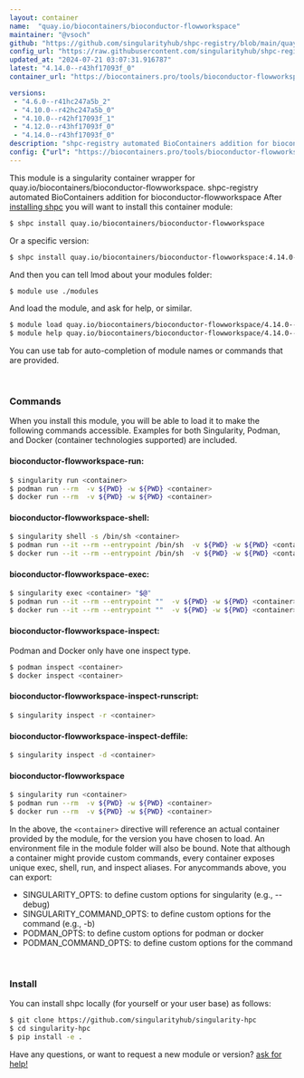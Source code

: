 ```yaml
---
layout: container
name:  "quay.io/biocontainers/bioconductor-flowworkspace"
maintainer: "@vsoch"
github: "https://github.com/singularityhub/shpc-registry/blob/main/quay.io/biocontainers/bioconductor-flowworkspace/container.yaml"
config_url: "https://raw.githubusercontent.com/singularityhub/shpc-registry/main/quay.io/biocontainers/bioconductor-flowworkspace/container.yaml"
updated_at: "2024-07-21 03:07:31.916787"
latest: "4.14.0--r43hf17093f_0"
container_url: "https://biocontainers.pro/tools/bioconductor-flowworkspace"

versions:
 - "4.6.0--r41hc247a5b_2"
 - "4.10.0--r42hc247a5b_0"
 - "4.10.0--r42hf17093f_1"
 - "4.12.0--r43hf17093f_0"
 - "4.14.0--r43hf17093f_0"
description: "shpc-registry automated BioContainers addition for bioconductor-flowworkspace"
config: {"url": "https://biocontainers.pro/tools/bioconductor-flowworkspace", "maintainer": "@vsoch", "description": "shpc-registry automated BioContainers addition for bioconductor-flowworkspace", "latest": {"4.14.0--r43hf17093f_0": "sha256:8d3947206330096ff16fab54fd03de373f54017fb08a95661f8631ae373de6bc"}, "tags": {"4.6.0--r41hc247a5b_2": "sha256:9b86d8f42c41e0fbe654a85586c9135e183ec6de91f468c08fa55127b3c2a371", "4.10.0--r42hc247a5b_0": "sha256:c0a21d6fd0d1477e40ecdf05797aae8d6d01c901da8db182d2d0ffdef8902dee", "4.10.0--r42hf17093f_1": "sha256:6d3e8d297c1716e2e82bf65a01bf3d7ba835d9b8e4ebb34915483c49658a24b3", "4.12.0--r43hf17093f_0": "sha256:a42d9dc3de7de746be1d3d6a018189f62abaf9f9800a3c4ba8d31c98dd0df360", "4.14.0--r43hf17093f_0": "sha256:8d3947206330096ff16fab54fd03de373f54017fb08a95661f8631ae373de6bc"}, "docker": "quay.io/biocontainers/bioconductor-flowworkspace"}
---
```


This module is a singularity container wrapper for quay.io/biocontainers/bioconductor-flowworkspace.
shpc-registry automated BioContainers addition for bioconductor-flowworkspace
After [installing shpc](#install) you will want to install this container module:


```bash
$ shpc install quay.io/biocontainers/bioconductor-flowworkspace
```

Or a specific version:

```bash
$ shpc install quay.io/biocontainers/bioconductor-flowworkspace:4.14.0--r43hf17093f_0
```

And then you can tell lmod about your modules folder:

```bash
$ module use ./modules
```

And load the module, and ask for help, or similar.

```bash
$ module load quay.io/biocontainers/bioconductor-flowworkspace/4.14.0--r43hf17093f_0
$ module help quay.io/biocontainers/bioconductor-flowworkspace/4.14.0--r43hf17093f_0
```

You can use tab for auto-completion of module names or commands that are provided.

<br>

### Commands

When you install this module, you will be able to load it to make the following commands accessible.
Examples for both Singularity, Podman, and Docker (container technologies supported) are included.

#### bioconductor-flowworkspace-run:

```bash
$ singularity run <container>
$ podman run --rm  -v ${PWD} -w ${PWD} <container>
$ docker run --rm  -v ${PWD} -w ${PWD} <container>
```

#### bioconductor-flowworkspace-shell:

```bash
$ singularity shell -s /bin/sh <container>
$ podman run --it --rm --entrypoint /bin/sh  -v ${PWD} -w ${PWD} <container>
$ docker run --it --rm --entrypoint /bin/sh  -v ${PWD} -w ${PWD} <container>
```

#### bioconductor-flowworkspace-exec:

```bash
$ singularity exec <container> "$@"
$ podman run --it --rm --entrypoint ""  -v ${PWD} -w ${PWD} <container> "$@"
$ docker run --it --rm --entrypoint ""  -v ${PWD} -w ${PWD} <container> "$@"
```

#### bioconductor-flowworkspace-inspect:

Podman and Docker only have one inspect type.

```bash
$ podman inspect <container>
$ docker inspect <container>
```

#### bioconductor-flowworkspace-inspect-runscript:

```bash
$ singularity inspect -r <container>
```

#### bioconductor-flowworkspace-inspect-deffile:

```bash
$ singularity inspect -d <container>
```



#### bioconductor-flowworkspace

```bash
$ singularity run <container>
$ podman run --rm  -v ${PWD} -w ${PWD} <container>
$ docker run --rm  -v ${PWD} -w ${PWD} <container>
```


In the above, the `<container>` directive will reference an actual container provided
by the module, for the version you have chosen to load. An environment file in the
module folder will also be bound. Note that although a container
might provide custom commands, every container exposes unique exec, shell, run, and
inspect aliases. For anycommands above, you can export:

 - SINGULARITY_OPTS: to define custom options for singularity (e.g., --debug)
 - SINGULARITY_COMMAND_OPTS: to define custom options for the command (e.g., -b)
 - PODMAN_OPTS: to define custom options for podman or docker
 - PODMAN_COMMAND_OPTS: to define custom options for the command

<br>

### Install

You can install shpc locally (for yourself or your user base) as follows:

```bash
$ git clone https://github.com/singularityhub/singularity-hpc
$ cd singularity-hpc
$ pip install -e .
```

Have any questions, or want to request a new module or version? [ask for help!](https://github.com/singularityhub/singularity-hpc/issues)